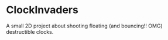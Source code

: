 # ClockInvaders
A small 2D project about shooting floating (and bouncing!! OMG) destructible clocks.
